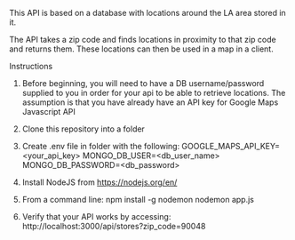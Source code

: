 This API is based on a database with locations around the LA area stored in it.

 The API takes a zip code and finds locations in proximity to that zip code and returns them.  These locations can then be used in a map in a client.

Instructions

1. Before beginning, you will need to have a DB username/password supplied to you in order for your api to be able to retrieve locations.  The assumption is that you have already have an API key for Google Maps Javascript API

2. Clone this repository into a folder

3. Create .env file in folder with the following:
    GOOGLE_MAPS_API_KEY=<your_api_key>
    MONGO_DB_USER=<db_user_name>
    MONGO_DB_PASSWORD=<db_password>

4. Install NodeJS from https://nodejs.org/en/

5. From a command line:
    npm install -g nodemon
    nodemon app.js

6. Verify that your API works by accessing: 
http://localhost:3000/api/stores?zip_code=90048
